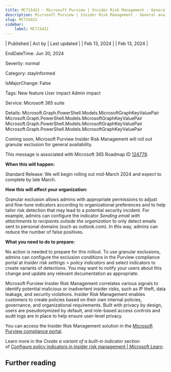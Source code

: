 ```yaml
---
title: MC715421 - Microsoft Purview | Insider Risk Management - General availability of granular exclusion
description: Microsoft Purview | Insider Risk Management - General availability of granular exclusion
slug: MC715421
sidebar:
    label: MC715421
---
```



| Published | Act by | Last updated |
| Feb 13, 2024 |  | Feb 13, 2024 |

EndDateTime: Jun 30, 2024

Severity: normal

Category: stayInformed

IsMajorChange: False

Tags: New feature User impact Admin impact

Service: Microsoft 365 suite

Details: Microsoft.Graph.PowerShell.Models.MicrosoftGraphKeyValuePair Microsoft.Graph.PowerShell.Models.MicrosoftGraphKeyValuePair Microsoft.Graph.PowerShell.Models.MicrosoftGraphKeyValuePair Microsoft.Graph.PowerShell.Models.MicrosoftGraphKeyValuePair

<p>Coming soon, Microsoft Purview Insider Risk Management will roll out granular exclusion for general availability.</p>
<p>This message is associated with Microsoft 365 Roadmap ID <a href="https://www.microsoft.com/microsoft-365/roadmap?filters=&amp;searchterms=124779" target="_blank">124779</a>.</p>
<p><b>When this will happen:</b></p>

<p>Standard Release: We will begin rolling out mid-March 2024 and expect to complete by late March.&nbsp;<br></p>

<p><b>How this will affect your organization:</b></p>

<p>Granular exclusion allows admins with appropriate permissions to adjust and fine-tune indicators according to organizational preferences and to help tailor risk detection that may lead to a potential security incident. For example, admins can configure the indicator <i>Sending email with attachments to recipients outside the organization</i> to only detect emails sent to personal domains (such as outlook.com). In this way, admins can reduce the number of false positives.</p>
<p><b>What you need to do to prepare:</b></p>
<p>No action is needed to prepare for this rollout. To use granular exclusions, admins can configure the exclusion conditions in the Purview compliance portal at <i>Insider risk settings &gt; policy indicators</i> and select indicators to create variants of detections. You may want to notify your users about this change and update any relevant documentation as appropriate.</p><p>Microsoft Purview Insider Risk Management correlates various signals to identify potential malicious or inadvertent insider risks, such as IP theft, data leakage, and security violations. Insider Risk Management enables customers to create policies based on their own internal policies, governance, and organizational requirements. Built with privacy by design, users are pseudonymized by default, and role-based access controls and audit logs are in place to help ensure user-level privacy.</p><p>You can access the Insider Risk Management solution in the <a href="https://purview.microsoft.com/compliance" target="_blank">Microsoft Purview compliance portal</a>.</p><p> 
</p><p>Learn more in the <i>Create a variant of a built-in indicator</i> section of&nbsp;<a href="https://learn.microsoft.com/purview/insider-risk-management-settings-policy-indicators#create-a-variant-of-a-built-in-indicator" target="_blank">Configure policy indicators in insider risk management | Microsoft Learn</a>.</p>

## Further reading
